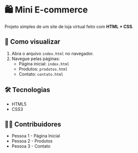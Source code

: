 # 🛍️ Mini E-commerce

Projeto simples de um site de loja virtual feito com **HTML + CSS**.

## 🚀 Como visualizar
1. Abra o arquivo `index.html` no navegador.
2. Navegue pelas páginas:
   - Página inicial: `index.html`
   - Produtos: `produtos.html`
   - Contato: `contato.html`

## 🛠 Tecnologias
- HTML5
- CSS3

## 👨‍💻 Contribuidores
- Pessoa 1 - Página Inicial
- Pessoa 2 - Produtos
- Pessoa 3 - Contato
